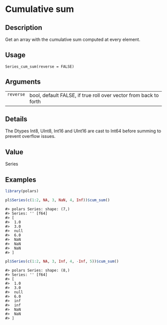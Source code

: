 
# Cumulative sum

## Description

Get an array with the cumulative sum computed at every element.

## Usage

<pre><code class='language-R'>Series_cum_sum(reverse = FALSE)
</code></pre>

## Arguments

<table>
<tr>
<td style="white-space: nowrap; font-family: monospace; vertical-align: top">
<code id="Series_cumsum_:_reverse">reverse</code>
</td>
<td>
bool, default FALSE, if true roll over vector from back to forth
</td>
</tr>
</table>

## Details

The Dtypes Int8, UInt8, Int16 and UInt16 are cast to Int64 before
summing to prevent overflow issues.

## Value

Series

## Examples

``` r
library(polars)

pl$Series(c(1:2, NA, 3, NaN, 4, Inf))$cum_sum()
```

    #> polars Series: shape: (7,)
    #> Series: '' [f64]
    #> [
    #>  1.0
    #>  3.0
    #>  null
    #>  6.0
    #>  NaN
    #>  NaN
    #>  NaN
    #> ]

``` r
pl$Series(c(1:2, NA, 3, Inf, 4, -Inf, 5))$cum_sum()
```

    #> polars Series: shape: (8,)
    #> Series: '' [f64]
    #> [
    #>  1.0
    #>  3.0
    #>  null
    #>  6.0
    #>  inf
    #>  inf
    #>  NaN
    #>  NaN
    #> ]
